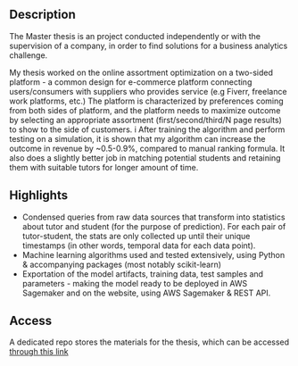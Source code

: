## Description

The Master thesis is an project conducted independently or with the supervision of a company, in order to find solutions for a business analytics challenge. 

My thesis worked on the online assortment optimization on a two-sided platform - a common design for e-commerce platform connecting users/consumers with suppliers who provides service (e.g Fiverr, freelance work platforms, etc.) The platform is characterized by preferences coming from both sides of platform, and the platform needs to maximize outcome by selecting an appropriate assortment (first/second/third/N page results) to show to the side of customers.
i
After training the algorithm and perform testing on a simulation, it is shown that my algorithm can increase the outcome in revenue by ~0.5-0.9%, compared to manual ranking formula. It also does a slightly better job in matching potential students and retaining them with suitable tutors for longer amount of time.

## Highlights

  - Condensed queries from raw data sources that transform into statistics about tutor and student (for the purpose of prediction). For each pair of tutor-student, the stats are only collected up until their unique timestamps (in other words, temporal data for each data point).
  - Machine learning algorithms used and tested extensively, using Python & accompanying packages (most notably scikit-learn)
  - Exportation of the model artifacts, training data, test samples and parameters - making the model ready to be deployed in AWS Sagemaker and on the website, using AWS Sagemaker & REST API.
  
## Access

A dedicated repo stores the materials for the thesis, which can be accessed [through this link](https://github.com/khanhtrue253/master-thesis)